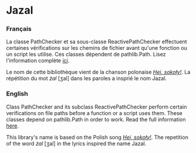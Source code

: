 # Jazal

### Français

La classe PathChecker et sa sous-classe ReactivePathChecker effectuent
certaines vérifications sur les chemins de fichier avant qu'une fonction ou un
script les utilise. Ces classes dépendent de pathlib.Path. Lisez l'information
complète [ici](/README_fr.md).

Le nom de cette bibliothèque vient de la chanson polonaise
[*Hej, sokoły!*](https://www.youtube.com/watch?v=ZzZ1qmXZBuY). La répétition du
mot *żal* [ʒal] dans les paroles a insprié le nom Jazal.

### English

Class PathChecker and its subclass ReactivePathChecker perform certain
verifications on file paths before a function or a script uses them. These
classes depend on pathlib.Path in order to work. Read the full information
[here](/README_en.md).

This library's name is based on the Polish song
[*Hej, sokoły!*](https://www.youtube.com/watch?v=ZzZ1qmXZBuY). The repetition
of the word *żal* [ʒal] in the lyrics inspired the name Jazal.
